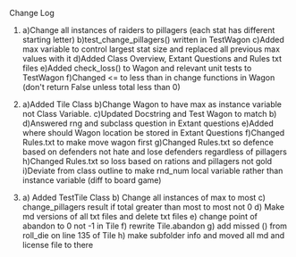 Change Log

1. a)Change all instances of raiders to pillagers (each stat has different    starting letter)
   b)test_change_pillagers() written in TestWagon
   c)Added max variable to control largest stat size and replaced all previous max values with it
   d)Added Class Overview, Extant Questions and Rules txt files
   e)Added check_loss() to Wagon and relevant unit tests to TestWagon
   f)Changed <= to less than in change functions in Wagon (don't return False unless total less than 0)

2. a)Added Tile Class
   b)Change Wagon to have max as instance variable not Class Variable.
   c)Updated Docstring and Test Wagon to match b)
   d)Answered rng and subclass question in Extant questions
   e)Added where should Wagon location be stored in Extant Questions
   f)Changed Rules.txt to make move wagon first
   g)Changed Rules.txt so defence based on defenders not hate and lose defenders regardless of pillagers
   h)Changed Rules.txt so loss based on rations and pillagers not gold
   i)Deviate from class outline to make rnd_num local variable rather than instance variable (diff to board game)

3. a) Added TestTile Class
   b) Change all instances of max to most
   c) change_pillagers result if total greater than most to most not 0
   d) Make md versions of all txt files and delete txt files
   e) change point of abandon to 0 not -1 in Tile
   f) rewrite Tile.abandon
   g) add missed () from roll_die on line 135 of Tile
   h) make subfolder info and moved all md and license file to there
